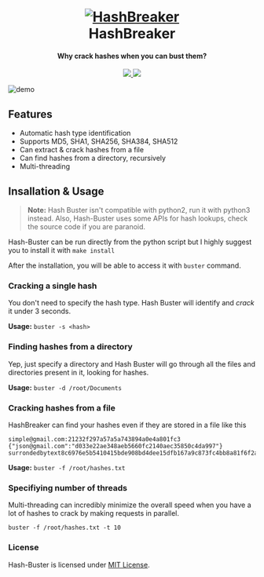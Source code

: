 
<h1 align="center">
  <br>
  <a href="https://github.com/Pawan-Yaduveer/HashBreaker.git"><img src="https://image.ibb.co/bSwkMe/bitmap.png" alt="HashBreaker"></a>
  <br>
  HashBreaker
  <br>
</h1>

<h4 align="center">Why crack hashes when you can bust them?</h4>

<p align="center">
  <a href="https://github.com/s0md3v/Hash-Buster/releases">
    <img src="https://img.shields.io/github/release/s0md3v/Hash-Buster.svg">
  </a>
  <a href="https://github.com/s0md3v/Hash-Buster/issues?q=is%3Aissue+is%3Aclosed">
      <img src="https://img.shields.io/github/issues-closed-raw/s0md3v/Hash-Buster.svg">
  </a>
</p>

![demo](https://i.ibb.co/6c7xpJXN/Screenshot-2025-04-28-014852.png)

## Features
- Automatic hash type identification
- Supports MD5, SHA1, SHA256, SHA384, SHA512
- Can extract & crack hashes from a file
- Can find hashes from a directory, recursively
- Multi-threading

## Insallation & Usage
> **Note:** Hash Buster isn't compatible with python2, run it with python3 instead.
> Also, Hash-Buster uses some APIs for hash lookups, check the source code if you are paranoid.

Hash-Buster can be run directly from the python script but I highly suggest you to install it with `make install`

After the installation, you will be able to access it with `buster` command.

### Cracking a single hash

You don't need to specify the hash type. Hash Buster will identify and *crack* it under 3 seconds.

**Usage:** `buster -s <hash>`
### Finding hashes from a directory

Yep, just specify a directory and Hash Buster will go through all the files and directories present in it, looking for hashes.

**Usage:** `buster -d /root/Documents`
### Cracking hashes from a file

HashBreaker can find your hashes even if they are stored in a file like this
```
simple@gmail.com:21232f297a57a5a743894a0e4a801fc3
{"json@gmail.com":"d033e22ae348aeb5660fc2140aec35850c4da997"}
surrondedbytext8c6976e5b5410415bde908bd4dee15dfb167a9c873fc4bb8a81f6f2ab448a918surrondedbytext
```

**Usage:** `buster -f /root/hashes.txt`

### Specifiying number of threads

Multi-threading can incredibly minimize the overall speed when you have a lot of hashes to crack by making requests in parallel.

`buster -f /root/hashes.txt -t 10`

### License
Hash-Buster is licensed under [MIT License](https://github.com/s0md3v/Hash-Buster/blob/master/LICENSE).
